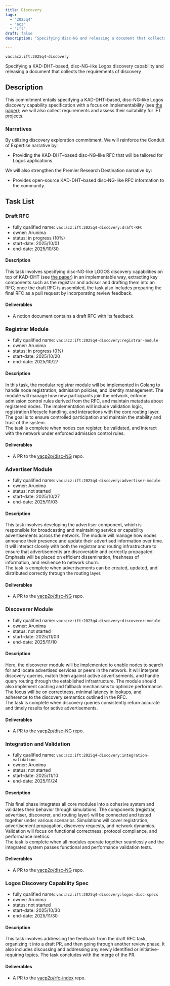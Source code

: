 ```yaml
---
title: Discovery
tags:
  - "2025q4"
  - "acz"
  - "ift"
draft: false
description: "Specifying disc-NG and releasing a document that collects the requirements of discovery"

---
```

 
`vac:acz:ift:2025q4-discovery`

Specifying a KAD-DHT–based, disc-NG–like Logos discovery capability 
and releasing a document that collects the requirements of discovery
## Description

This commitment entails specifying a KAD-DHT–based, disc-NG–like Logos discovery capability 
specification with a focus on implementability (see [the paper](https://sonnino.com/papers/disc-ng.pdf));
we will also collect requirements and assess their suitability for IFT projects.

### Narratives

By utilizing discovery exploration commitment, 
We will reinforce the Conduit of Expertise narrative by:
* Providing the KAD-DHT–based disc-NG-like RFC that will be tailored for Logos applications. 

We will also strengthen the Premier Research Destination narrative by:
* Provides open-source KAD-DHT–based disc-NG-like RFC information to the community.

## Task List

### Draft RFC

* fully qualified name: `vac:acz:ift:2025q4-discovery:draft-RFC`
* owner: Arunima
* status: in progress (10%)
* start-date: 2025/10/01
* end-date: 2025/10/30

#### Description

This task involves specifying disc-NG-like LOGOS discovery capabilities on top of KAD-DHT
(see [the paper](https://sonnino.com/papers/disc-ng.pdf)) in an implementable way,
extracting key components such as the registrar and advisor and drafting them into an RFC;
once the draft RFC is assembled, the task also includes preparing the final RFC
as a pull request by incorporating review feedback.

#### Deliverables

* A notion document contains a draft RFC with its feedback.

### Registrar Module

* fully qualified name: `vac:acz:ift:2025q4-discovery:registrar-module`
* owner: Arunima
* status: in progress (0%)
* start-date: 2025/10/20
* end-date: 2025/10/27

#### Description

In this task, the modular registrar module will be implemented in Golang to handle node registration,
admission policies, and identity management.
The module will manage how new participants join the network,
enforce admission control rules derived from the RFC, and maintain metadata about registered nodes.
The implementation will include validation logic, registration lifecycle handling,
and interactions with the core routing layer.
The goal is to ensure controlled participation and maintain the stability and trust of the system.  
The task is complete when nodes can register, be validated, and interact
with the network under enforced admission control rules.

#### Deliverables

* A PR to the [vacp2p/disc-NG](https://github.com/vacp2p/disc-ng/) repo.

### Advertiser Module

* fully qualified name: `vac:acz:ift:2025q4-discovery:advertiser-module`
* owner: Arunima
* status: not started
* start-date: 2025/10/27
* end-date: 2025/11/03

#### Description

This task involves developing the advertiser component, which is responsible for broadcasting
and maintaining service or capability advertisements across the network.
The module will manage how nodes announce their presence and update their advertised information over time.
It will interact closely with both the registrar and routing infrastructure to ensure
that advertisements are discoverable and correctly propagated.
Emphasis will be placed on efficient dissemination, freshness of information, and resilience to network churn.  
The task is complete when advertisements can be created,
updated, and distributed correctly through the routing layer.

#### Deliverables

* A PR to the [vacp2p/disc-NG](https://github.com/vacp2p/disc-ng/) repo.

### Discoverer Module

* fully qualified name: `vac:acz:ift:2025q4-discovery:discoverer-module`
* owner: Arunima
* status: not started
* start-date: 2025/11/03
* end-date: 2025/11/10

#### Description

Here, the discoverer module will be implemented to enable nodes
to search for and locate advertised services or peers in the network.
It will interpret discovery queries, match them against active advertisements,
and handle query routing through the established infrastructure.
The module should also implement caching and fallback mechanisms to optimize performance.
The focus will be on correctness, minimal latency in lookups,
and adherence to the discovery semantics outlined in the RFC.  
The task is complete when discovery queries consistently
return accurate and timely results for active advertisements.

#### Deliverables

* A PR to the [vacp2p/disc-NG](https://github.com/vacp2p/disc-ng/) repo.

### Integration and Validation

* fully qualified name: `vac:acz:ift:2025q4-discovery:integration-validation`
* owner: Arunima
* status: not started
* start-date: 2025/11/10
* end-date: 2025/11/24

#### Description

This final phase integrates all core modules into a cohesive system
and validates their behavior through simulations.
The components (registrar, advertiser, discoverer, and routing layer)
will be connected and tested together under various scenarios.
Simulations will cover registration, advertisement propagation,
discovery requests, and network dynamics.
Validation will focus on functional correctness, protocol compliance, and performance metrics.  
The task is complete when all modules operate together seamlessly
and the integrated system passes functional and performance validation tests.

#### Deliverables

* A PR to the [vacp2p/disc-NG](https://github.com/vacp2p/disc-ng/) repo.

### Logos Discovery Capability Spec

* fully qualified name: `vac:acz:ift:2025q4-discovery:logos-disc-specs`
* owner: Arunima
* status: not started
* start-date: 2025/10/30
* end-date: 2025/11/30

#### Description

This task involves addressing the feedback from the draft RFC task, 
organizing it into a draft PR, and then going through another review phase. 
It also includes discussing and addressing any newly identified or initiative-requiring topics. 
The task concludes with the merge of the PR.


#### Deliverables

* A PR to the [vacp2p/rfc-index](https://github.com/vacp2p/rfc-index/) repo. 
